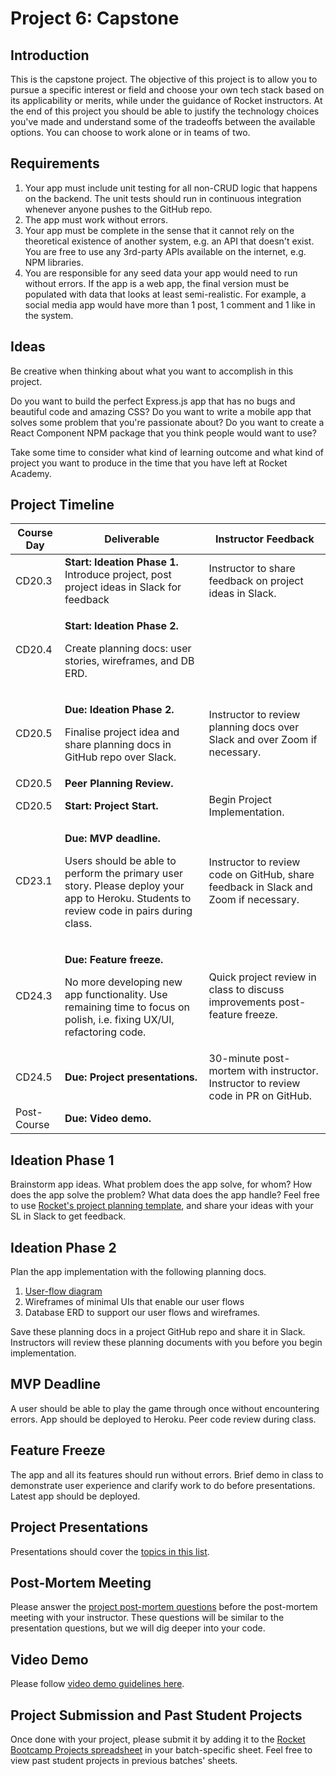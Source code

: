 # Project 6: Capstone

## Introduction

This is the capstone project. The objective of this project is to allow you to pursue a specific interest or field and choose your own tech stack based on its applicability or merits, while under the guidance of Rocket instructors. At the end of this project you should be able to justify the technology choices you've made and understand some of the tradeoffs between the available options. You can choose to work alone or in teams of two.

## Requirements

1. Your app must include unit testing for all non-CRUD logic that happens on the backend. The unit tests should run in continuous integration whenever anyone pushes to the GitHub repo.
2. The app must work without errors.
3. Your app must be complete in the sense that it cannot rely on the theoretical existence of another system, e.g. an API that doesn't exist. You are free to use any 3rd-party APIs available on the internet, e.g. NPM libraries.
4. You are responsible for any seed data your app would need to run without errors. If the app is a web app, the final version must be populated with data that looks at least semi-realistic. For example, a social media app would have more than 1 post, 1 comment and 1 like in the system.

## Ideas

Be creative when thinking about what you want to accomplish in this project.

Do you want to build the perfect Express.js app that has no bugs and beautiful code and amazing CSS? Do you want to write a mobile app that solves some problem that you're passionate about? Do you want to create a React Component NPM package that you think people would want to use?

Take some time to consider what kind of learning outcome and what kind of project you want to produce in the time that you have left at Rocket Academy.

## Project Timeline

| Course Day  | Deliverable                                                                                                                                                                               | Instructor Feedback                                                                 |
| ----------- | ----------------------------------------------------------------------------------------------------------------------------------------------------------------------------------------- | ----------------------------------------------------------------------------------- |
| CD20.3      | **Start: Ideation Phase 1.** Introduce project, post project ideas in Slack for feedback                                                                                                  | Instructor to share feedback on project ideas in Slack.                             |
| CD20.4      | <p><strong>Start: Ideation Phase 2.</strong></p><p>Create planning docs: user stories, wireframes, and DB ERD.</p>                                                                        |                                                                                     |
| CD20.5      | <p><strong>Due: Ideation Phase 2.</strong></p><p>Finalise project idea and share planning docs in GitHub repo over Slack.</p>                                                             | Instructor to review planning docs over Slack and over Zoom if necessary.           |
| CD20.5      | **Peer Planning Review.**                                                                                                                                                                 |                                                                                     |
| CD20.5      | **Start: Project Start.**                                                                                                                                                                 | Begin Project Implementation.                                                       |
| CD23.1      | <p><strong>Due: MVP deadline.</strong></p><p>Users should be able to perform the primary user story. Please deploy your app to Heroku. Students to review code in pairs during class.</p> | Instructor to review code on GitHub, share feedback in Slack and Zoom if necessary. |
| CD24.3      | <p><strong>Due: Feature freeze.</strong></p><p>No more developing new app functionality. Use remaining time to focus on polish, i.e. fixing UX/UI, refactoring code.</p>                  | Quick project review in class to discuss improvements post-feature freeze.          |
| CD24.5      | **Due: Project presentations.**                                                                                                                                                           | 30-minute post-mortem with instructor. Instructor to review code in PR on GitHub.   |
| Post-Course | **Due: Video demo.**                                                                                                                                                                      |                                                                                     |

## Ideation Phase 1

Brainstorm app ideas. What problem does the app solve, for whom? How does the app solve the problem? What data does the app handle? Feel free to use [Rocket's project planning template](https://docs.google.com/document/d/1klyi92bVHUKjxgD_Saou_u6yoEZFbzkvbttj2izh8xg/edit?usp=sharing), and share your ideas with your SL in Slack to get feedback.

## Ideation Phase 2

Plan the app implementation with the following planning docs.

1. [User-flow diagram](https://careerfoundry.com/en/blog/ux-design/what-are-user-flows/)
2. Wireframes of minimal UIs that enable our user flows
3. Database ERD to support our user flows and wireframes.

Save these planning docs in a project GitHub repo and share it in Slack. Instructors will review these planning documents with you before you begin implementation.

## MVP Deadline

A user should be able to play the game through once without encountering errors. App should be deployed to Heroku. Peer code review during class.

## Feature Freeze

The app and all its features should run without errors. Brief demo in class to demonstrate user experience and clarify work to do before presentations. Latest app should be deployed.

## Project Presentations

Presentations should cover the [topics in this list](../course-logistics/course-methodology.md#project-presentations).

## Post-Mortem Meeting

Please answer the [project post-mortem questions](../course-logistics/course-methodology.md#project-post-mortem-meeting) before the post-mortem meeting with your instructor. These questions will be similar to the presentation questions, but we will dig deeper into your code.

## Video Demo

Please follow [video demo guidelines here](../course-logistics/course-methodology.md#project-videos).

## Project Submission and Past Student Projects

Once done with your project, please submit it by adding it to the [Rocket Bootcamp Projects spreadsheet](https://docs.google.com/spreadsheets/d/1YZ39naj5E6mNNkQ1akR_FgeFO_kM6aWCAr8zqrFOkt4/edit?usp=sharing) in your batch-specific sheet. Feel free to view past student projects in previous batches' sheets.
